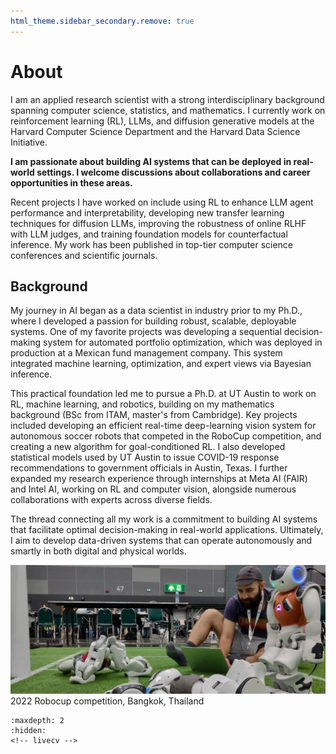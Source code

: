 ```yaml
---
html_theme.sidebar_secondary.remove: true
---
```


# About

I am an applied research scientist with a strong interdisciplinary background spanning computer science, statistics, and mathematics. I currently work on reinforcement learning (RL), LLMs, and diffusion generative models at the Harvard Computer Science Department and the Harvard Data Science Initiative.

**I am passionate about building AI systems that can be deployed in real-world settings. I welcome discussions about collaborations and career opportunities in these areas.**

Recent projects I have worked on include using RL to enhance LLM agent performance and interpretability, developing new transfer learning techniques for diffusion LLMs, improving the robustness of online RLHF with LLM judges, and training foundation models for counterfactual inference. My work has been published in top-tier computer science conferences and scientific journals.

## Background

My journey in AI began as a data scientist in industry prior to my Ph.D., where I developed a passion for building robust, scalable, deployable systems. One of my favorite projects was developing a sequential decision-making system for automated portfolio optimization, which was deployed in production at a Mexican fund management company. This system integrated machine learning, optimization, and expert views via Bayesian inference.

This practical foundation led me to pursue a Ph.D. at UT Austin to work on RL, machine learning, and robotics, building on my mathematics background (BSc from ITAM, master's from Cambridge). Key projects included developing an efficient real-time deep-learning vision system for autonomous soccer robots that competed in the RoboCup competition, and creating a new algorithm for goal-conditioned RL. I also developed statistical models used by UT Austin to issue COVID-19 response recommendations to government officials in Austin, Texas. I further expanded my research experience through internships at Meta AI (FAIR) and Intel AI, working on RL and computer vision, alongside numerous collaborations with experts across diverse fields.

The thread connecting all my work is a commitment to building AI systems that facilitate optimal decision-making in real-world applications. Ultimately, I aim to develop data-driven systems that can operate autonomously and smartly in both digital and physical worlds.

<!-- 
## Research

My current projects focus on three directions: first, leveraging LLMs for reinforcement learning, particularly for improving explainability, generalization, and as engines for generative agent-based simulations; second, leveraging diffusion generative models as powerful engines for causal reasoning and planning; and third, developing new representation learning methods for decision-making tasks. Check my [Google Scholar](https://scholar.google.com/citations?user=AF_rzg8AAAAJ&hl=en) for more details about my previous work. -->


<!-- ## Bio

I hold a BSc and Masters in Mathematics from ITAM and The University of Cambridge. I completed my PhD in Machine Learning and Statistics at UT Austin focusing on reinforcement learning and computer vision applications, where I was also a member of the [Learning Agents Research Group](https://www.cs.utexas.edu/~pstone/research.shtml]) at the Computer Science Department. During this time, I participated in the UT Austin Villa Robot Soccer Team, where I developed a deep-learning vision system for autonomous soccer robots and competed at the [Robocup](https://www.robocup.org/events/upcoming_events). Additionally, I held internships at Meta AI (FAIR) and Intel AI, and was as a core member of UT Austin's Covid-19 response team during the pandemic. -->


![robot-detective](_static/robot-detective.jpeg)
2022 Robocup competition, Bangkok, Thailand


<!-- 
### Research

My research interests focus on the following key areas:

1. **Representations for counterfactual reasoning and planning**: Developing representations that provide reliable guarantees for counterfactual reasoning, particularly in offline settings. This research intersects with causal inference, offline reinforcement learning, and world models.


2. **Self-supervised learning**: Developing learning methods from unlabeled or partially labeled data across multiple modalities and tasks. The goal is to create foundation models that can be easily fine-tuned for counterfactual inference and sequential decision-making tasks, robust to distributional shifts, and adaptable to new features or datasets. 

3. **Common-sense and external knowledge**: Fascinated by AI systems that can leverage external common-sense reasoning to overcome *tabula rasa* learning. With the advent of LLMs and foundation models, combining LLMs and other foundation models with learning embeddings of features to improve the generalization of models to new tasks and domains.

904. **Representations in structured graph-like domains**: Learning representations in structured domains such as graph-based and temporal data. In addition to graph neural networks, I have adopted the topological deep learning paradigm, which allows for capturing higher-order interactions in the data.

My work has been published in top-tier conferences such as NeurIPS, ICLR, and AAAI, and in scientific journals such as the Proceedings of the National Academy of Sciences. Supported by the National Science Foundation and the National Institutes of Health, this research has significant implications for public health, particularly in designing AI-driven interventions and policies for climate change adaptation and mitigation.

  ⚠️ *Our group is looking for motivated students, interns, and postdocs to join our research efforts. If you are interested in working with us, please reach out.* -->


<!-- ::::{grid}
:::{grid-item-card}
:link: about
More about me ℹ️
::: -->
<!-- :::{grid-item-card}
:link: projects
Projects I've worked on 🔧
:::
:::{grid-item-card}     
:link: blog
My blog 📝  
::: -->
<!-- :::: -->

<!-- 

### News

   - **[2024-06-15]** ✨ New grant as co-PI funded by the NSF and NIH for "Synergizing Topological Deep Learning and Spatio-Temporal Causal Inference." This methodological grant will enable new possibilities for (possibly multi-modal, multi-resolution) spatiotemporal data.

- **[2024-05-22]** 📃 New ArXiV paper: [E(n)-Equivariant Topological Neural Networks](https://arxiv.org/pdf/2405.15429). Check out our [blog post](https://clabat9.medium.com/3117f582d6bf).

- **[2024-05-17]** 🔥 Our paper [Causal Estimation of Exposure Shifts with Neural Networks](https://arxiv.org/pdf/2312.00710.pdf) has been accepted to KDD 2024. See you in Barcelona!

- **[2024-02-01]** 🔨 Our workshop *Training Agents with Foundation Models* in the Reinforcement Learning Conference (RLC) 2024 is to be held on August 9th, 2024. We will release the website and call for papers soon! Reach out to `tafm.rlc@gmail.com`.

- **[2024-02-01]** 📃 New manuscript: [Optimizing Heat Alert Issuance with Reinforcement Learning](https://arxiv.org/abs/2312.14196). My first paper as senior author.

- **[2024-01-16]** 🔥 New paper: [SpaCE](https://arxiv.org/pdf/2312.00710.pdf) paper has been accepted to ICLR 2024. See you in Vienna!

- **[2024-01-15]** 🤖 Created a [LIVE CV](https://mauriciogtec-live-cv.streamlit.app), powered by retrieval augmented generation. Have fun asking your own questions about my research and work experience.

- **[2023-12-10]** Started this new website based on [Chris Holdgraf's new blog template](https://chrisholdgraf.com/blog/2020/sphinx-blogging/).

- **[2023-09-01]** Promoted to Research Associate at Harvard University. I will continue my research as usual but take on more projects in a senior role and propose grant applications.
  
- **[2023-05-15]** ✨ New grant as Co-PI awarded by the [Harvard Chan-NIEHS](https://www.hsph.harvard.edu/niehs/) to develop new computer vision architectures that are robust for prediction under covariate shift (with applications to projecting climate change's health impacts).

- **[2023-03-01]** 📃 New ArXiV paper [*Causal Estimation of Exposure Shifts with Neural networks*](https://arxiv.org/pdf/2302.02560.p  df).

- **[2022-08-15]** Started a postdoc at Harvard University, Department of Biostatistics. -->

<!-- #### CV

Try my [🤖 Live CV Chatbot here](https://mauriciogtec-live-cv.streamlit.app), powered by LLMs and RAG. Have fun asking your own questions. You can also download an outdated pdf <a href="_static/cv.pdf" target="_blank"> ⬇ here</a>. *Last updated:* 2024-03-30. -->

<!-- #### Experience

* Harvard University, *Research Associate*, 2023+
* Harvard University, *Postdoctoral Fellow*, 2022--2023
* Meta AI (FAIR), *Research Intern*, 2020
* Intel AI, *Research Intern*, 2019
* CIBanco, *Data Scientist*, 2016--2017 -->

<!-- #### Education

* Ph.D. in Statistics (Machine Learning), *UT Austin*
* M.S. in Mathematics, *University of Cambridge*
* B.S. in Applied Mathematics, *ITAM* -->
<!-- * Exchange student at Université Paris-Dauphine -->

<!-- 
#### Hobbies

🚲 🎾 🐕

<img src="_static/family.jpeg" alt="family" width="500"/>
 -->


```{toctree}
:maxdepth: 2
:hidden:
<!-- livecv -->
```



